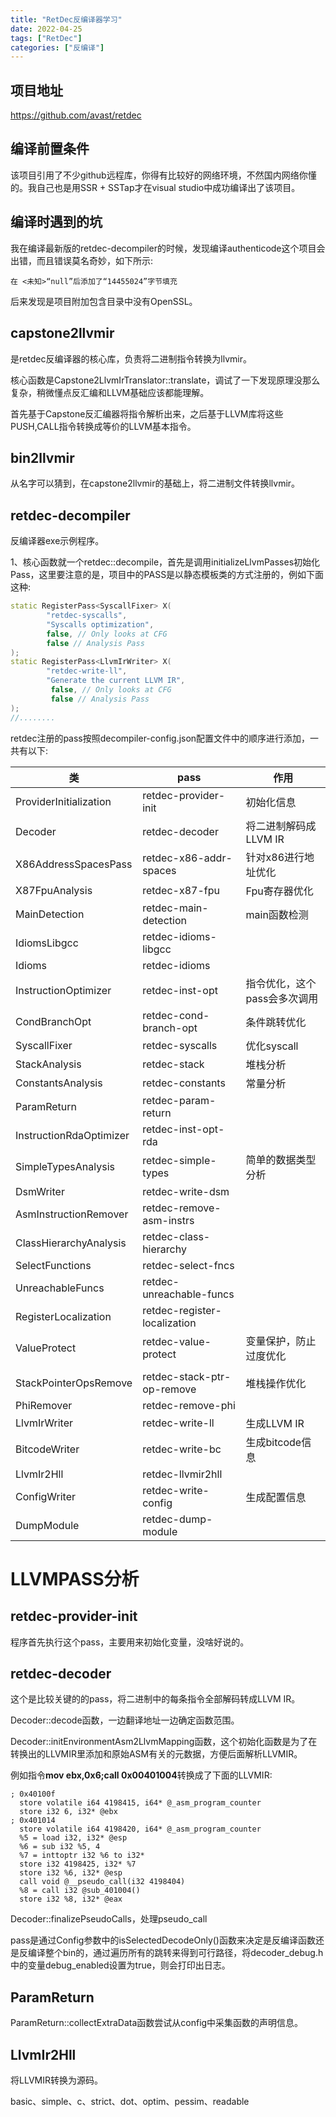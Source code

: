 ```yaml
---
title: "RetDec反编译器学习"
date: 2022-04-25
tags: ["RetDec"]
categories: ["反编译"]
---
```


## 项目地址

https://github.com/avast/retdec

## 编译前置条件

该项目引用了不少github远程库，你得有比较好的网络环境，不然国内网络你懂的。我自己也是用SSR + SSTap才在visual studio中成功编译出了该项目。

## 编译时遇到的坑

我在编译最新版的retdec-decompiler的时候，发现编译authenticode这个项目会出错，而且错误莫名奇妙，如下所示:

```
在 <未知>“null”后添加了“14455024”字节填充
```

后来发现是项目附加包含目录中没有OpenSSL。

## capstone2llvmir

是retdec反编译器的核心库，负责将二进制指令转换为llvmir。

核心函数是Capstone2LlvmIrTranslator::translate，调试了一下发现原理没那么复杂，稍微懂点反汇编和LLVM基础应该都能理解。

首先基于Capstone反汇编器将指令解析出来，之后基于LLVM库将这些PUSH,CALL指令转换成等价的LLVM基本指令。

## bin2llvmir

从名字可以猜到，在capstone2llvmir的基础上，将二进制文件转换llvmir。

## retdec-decompiler

反编译器exe示例程序。

1、核心函数就一个retdec::decompile，首先是调用initializeLlvmPasses初始化Pass，这里要注意的是，项目中的PASS是以静态模板类的方式注册的，例如下面这种:

```c++
static RegisterPass<SyscallFixer> X(
		"retdec-syscalls",
		"Syscalls optimization",
		false, // Only looks at CFG
		false // Analysis Pass
);
static RegisterPass<LlvmIrWriter> X(
		"retdec-write-ll",
		"Generate the current LLVM IR",
		 false, // Only looks at CFG
		 false // Analysis Pass
);
//........
```

retdec注册的pass按照decompiler-config.json配置文件中的顺序进行添加，一共有以下:

| 类                      | pass                         | 作用                         |
| ----------------------- | ---------------------------- | ---------------------------- |
| ProviderInitialization  | retdec-provider-init         | 初始化信息                   |
| Decoder                 | retdec-decoder               | 将二进制解码成LLVM IR        |
| X86AddressSpacesPass    | retdec-x86-addr-spaces       | 针对x86进行地址优化          |
| X87FpuAnalysis          | retdec-x87-fpu               | Fpu寄存器优化                |
| MainDetection           | retdec-main-detection        | main函数检测                 |
| IdiomsLibgcc            | retdec-idioms-libgcc         |                              |
| Idioms                  | retdec-idioms                |                              |
| InstructionOptimizer    | retdec-inst-opt              | 指令优化，这个pass会多次调用 |
| CondBranchOpt           | retdec-cond-branch-opt       | 条件跳转优化                 |
| SyscallFixer            | retdec-syscalls              | 优化syscall                  |
| StackAnalysis           | retdec-stack                 | 堆栈分析                     |
| ConstantsAnalysis       | retdec-constants             | 常量分析                     |
| ParamReturn             | retdec-param-return          |                              |
| InstructionRdaOptimizer | retdec-inst-opt-rda          |                              |
| SimpleTypesAnalysis     | retdec-simple-types          | 简单的数据类型分析           |
| DsmWriter               | retdec-write-dsm             |                              |
| AsmInstructionRemover   | retdec-remove-asm-instrs     |                              |
| ClassHierarchyAnalysis  | retdec-class-hierarchy       |                              |
| SelectFunctions         | retdec-select-fncs           |                              |
| UnreachableFuncs        | retdec-unreachable-funcs     |                              |
| RegisterLocalization    | retdec-register-localization |                              |
| ValueProtect            | retdec-value-protect         | 变量保护，防止过度优化       |
|                         |                              |                              |
| StackPointerOpsRemove   | retdec-stack-ptr-op-remove   | 堆栈操作优化                 |
| PhiRemover              | retdec-remove-phi            |                              |
| LlvmIrWriter            | retdec-write-ll              | 生成LLVM IR                  |
| BitcodeWriter           | retdec-write-bc              | 生成bitcode信息              |
| LlvmIr2Hll              | retdec-llvmir2hll            |                              |
| ConfigWriter            | retdec-write-config          | 生成配置信息                 |
| DumpModule              | retdec-dump-module           |                              |

# LLVMPASS分析

## retdec-provider-init

程序首先执行这个pass，主要用来初始化变量，没啥好说的。

## retdec-decoder

这个是比较关键的的pass，将二进制中的每条指令全部解码转成LLVM IR。

Decoder::decode函数，一边翻译地址一边确定函数范围。

Decoder::initEnvironmentAsm2LlvmMapping函数，这个初始化函数是为了在转换出的LLVMIR里添加和原始ASM有关的元数据，方便后面解析LLVMIR。

例如指令**mov ebx,0x6;call 0x00401004**转换成了下面的LLVMIR:

```
; 0x40100f
  store volatile i64 4198415, i64* @_asm_program_counter
  store i32 6, i32* @ebx
; 0x401014
  store volatile i64 4198420, i64* @_asm_program_counter
  %5 = load i32, i32* @esp
  %6 = sub i32 %5, 4
  %7 = inttoptr i32 %6 to i32*
  store i32 4198425, i32* %7
  store i32 %6, i32* @esp
  call void @__pseudo_call(i32 4198404)
  %8 = call i32 @sub_401004()
  store i32 %8, i32* @eax
```

Decoder::finalizePseudoCalls，处理pseudo_call

pass是通过Config参数中的isSelectedDecodeOnly()函数来决定是反编译函数还是反编译整个bin的，通过遍历所有的跳转来得到可行路径，将decoder_debug.h中的变量debug_enabled设置为true，则会打印出日志。

## ParamReturn

ParamReturn::collectExtraData函数尝试从config中采集函数的声明信息。

## LlvmIr2Hll

将LLVMIR转换为源码。

basic、simple、c、strict、dot、optim、pessim、readable
